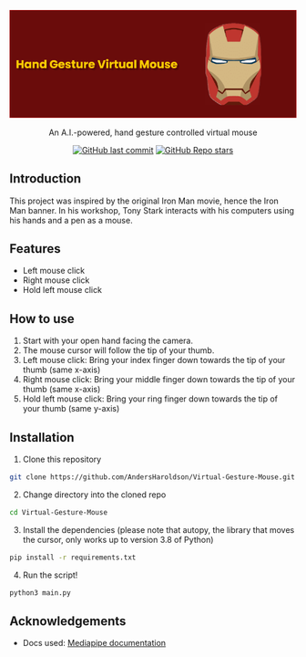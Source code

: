 
![Logo](resources/MouseBanner.png)

<p align="center">
An A.I.-powered, hand gesture controlled virtual mouse
</p>

<div align="center">

  <a href="">![GitHub last commit](https://img.shields.io/github/last-commit/AndersHaroldson/Virtual-Gesture-Mouse?style=flat-square)</a>
  <a href="">![GitHub Repo stars](https://img.shields.io/github/stars/AndersHaroldson/Virtual-Gesture-Mouse?style=flat-square)</a>

</div>


## Introduction
This project was inspired by the original Iron Man movie, hence the Iron Man banner. In his workshop, Tony Stark interacts with his computers using his hands and a pen as a mouse. 

## Features

- Left mouse click
- Right mouse click
- Hold left mouse click

<!--
## Demo

demo video
-->
## How to use
1. Start with your open hand facing the camera.
2. The mouse cursor will follow the tip of your thumb. 
3. Left mouse click: Bring your index finger down towards the tip of your thumb (same x-axis)
4. Right mouse click: Bring your middle finger down towards the tip of your thumb (same x-axis)
5. Hold left mouse click: Bring your ring finger down towards the tip of your thumb (same y-axis)

## Installation
1. Clone this repository
```bash
git clone https://github.com/AndersHaroldson/Virtual-Gesture-Mouse.git
```
2. Change directory into the cloned repo
```bash
cd Virtual-Gesture-Mouse
```
3. Install the dependencies (please note that autopy, the library that moves the cursor, only works up to version 3.8 of Python)
```bash
pip install -r requirements.txt
```
4. Run the script!
```bash
python3 main.py
```

## Acknowledgements
  - Docs used: [Mediapipe documentation](https://developers.google.com/mediapipe/solutions/vision/hand_landmarker#models)

